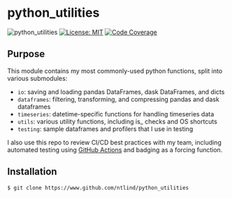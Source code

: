 # python_utilities

![python_utilities](https://github.com/ntlind/python_utilities/workflows/build/badge.svg)
[![License: MIT](https://img.shields.io/badge/License-MIT-yellow.svg)](https://opensource.org/licenses/MIT)
[![Code Coverage](https://codecov.io/gh/ntlind/python_utilities/branch/master/graph/badge.svg)](https://codecov.io/gh/ntlind/python_utilities)

## Purpose

This module contains my most commonly-used python functions, split into various submodules:

- `io`: saving and loading pandas DataFrames, dask DataFrames, and dicts
- `dataframes`: filtering, transforming, and compressing pandas and dask dataframes
- `timeseries`: datetime-specific functions for handling timeseries data
- `utils`: various utility functions, including is_ checks and OS shortcuts
- `testing`: sample dataframes and profilers that I use in testing

I also use this repo to review CI/CD best practices with my team, including automated testing using [GitHub Actions](https://github.com/features/actions) and badging as a forcing function.


## Installation

`$ git clone https://www.github.com/ntlind/python_utilities`


